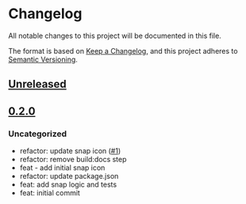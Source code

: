 # Changelog

All notable changes to this project will be documented in this file.

The format is based on [Keep a Changelog](https://keepachangelog.com/en/1.0.0/),
and this project adheres to [Semantic Versioning](https://semver.org/spec/v2.0.0.html).

## [Unreleased]

## [0.2.0]

### Uncategorized

- refactor: update snap icon ([#1](https://github.com/MetaMask/message-signing-snap/pull/1))
- refactor: remove build:docs step
- feat - add initial snap icon
- refactor: update package.json
- feat: add snap logic and tests
- feat: initial commit

[Unreleased]: https://github.com/MetaMask/message-signing-snap/compare/v0.2.0...HEAD
[0.2.0]: https://github.com/MetaMask/message-signing-snap/releases/tag/v0.2.0
